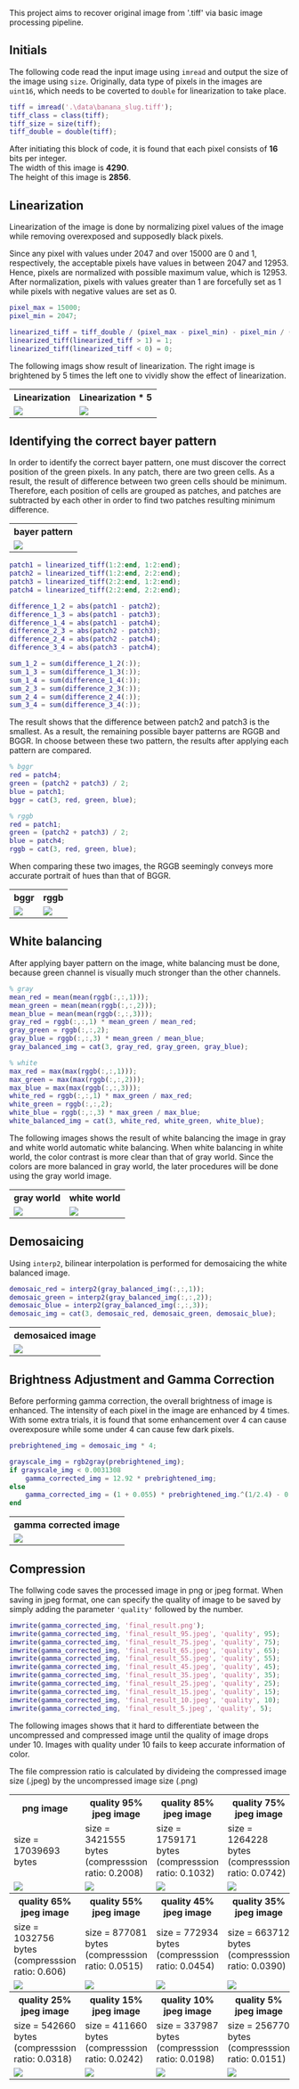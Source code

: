 This project aims to recover original image from '.tiff' via basic image processing pipeline.   

## Initials

The following code read the input image using <code>imread</code> and output the size of the image using <code>size</code>. Originally, data type of pixels in the images are <code>uint16</code>, which needs to be coverted to <code>double</code> for linearization to take place.

```matlab
tiff = imread('.\data\banana_slug.tiff');
tiff_class = class(tiff);
tiff_size = size(tiff);
tiff_double = double(tiff);
```

After initiating this block of code, it is found that each pixel consists of **16** bits per integer.    
The width of this image is **4290**.    
The height of this image is **2856**.


## Linearization 

Linearization of the image is done by normalizing pixel values of the image while removing overexposed and supposedly black pixels.

Since any pixel with values under 2047 and over 15000 are 0 and 1, respectively, the acceptable pixels have values in between 2047 and 12953. Hence, pixels are normalized with possible maximum value, which is 12953. After normalization, pixels with values greater than 1 are forcefully set as 1 while pixels with negative values are set as 0.

```matlab
pixel_max = 15000;
pixel_min = 2047;

linearized_tiff = tiff_double / (pixel_max - pixel_min) - pixel_min / (pixel_max - pixel_min);
linearized_tiff(linearized_tiff > 1) = 1;
linearized_tiff(linearized_tiff < 0) = 0;
```

The following imags show result of linearization. The right image is brightened by 5 times the left one to vividly show the effect of linearization.

<table>
    <tr>
        <th>Linearization</th>
        <th>Linearization * 5</th>
    </tr>
    <tr>
        <td><img src='./img/linearized.png'></td>
        <td><img src='./img/linearized_5.png'></td>
    </tr>
</table>

## Identifying the correct bayer pattern

In order to identify the correct bayer pattern, one must discover the correct position of the green pixels. In any patch, there are two green cells. As a result, the result of difference between two green cells should be minimum. Therefore, each position of cells are grouped as patches, and patches are subtracted by each other in order to find two patches resulting minimum difference.

<table>
    <tr>
        <th>bayer pattern</th>
    </tr>
    <tr>
        <td><img src='./img/bayer_pattern.png'></td>
    </tr>
</table>

```matlab
patch1 = linearized_tiff(1:2:end, 1:2:end);
patch2 = linearized_tiff(1:2:end, 2:2:end);
patch3 = linearized_tiff(2:2:end, 1:2:end);
patch4 = linearized_tiff(2:2:end, 2:2:end);

difference_1_2 = abs(patch1 - patch2);
difference_1_3 = abs(patch1 - patch3);
difference_1_4 = abs(patch1 - patch4);
difference_2_3 = abs(patch2 - patch3);
difference_2_4 = abs(patch2 - patch4);
difference_3_4 = abs(patch3 - patch4);

sum_1_2 = sum(difference_1_2(:));
sum_1_3 = sum(difference_1_3(:));
sum_1_4 = sum(difference_1_4(:));
sum_2_3 = sum(difference_2_3(:));
sum_2_4 = sum(difference_2_4(:));
sum_3_4 = sum(difference_3_4(:));
```

The result shows that the difference between patch2 and patch3 is the smallest. As a result, the remaining possible bayer patterns are RGGB and BGGR. In choose between these two pattern, the results after applying each pattern are compared. 

```matlab
% bggr
red = patch4;
green = (patch2 + patch3) / 2;
blue = patch1;
bggr = cat(3, red, green, blue);

% rggb
red = patch1;
green = (patch2 + patch3) / 2;
blue = patch4;
rggb = cat(3, red, green, blue);
```

When comparing these two images, the RGGB seemingly conveys more accurate portrait of hues than that of BGGR. 

<table>
    <tr>
        <th>bggr</th>
        <th>rggb</th>
    </tr>
    <tr>
        <td><img src='./img/bggr.png'></td>
        <td><img src='./img/rggb.png'></td>
    </tr>
</table>

## White balancing

After applying bayer pattern on the image, white balancing must be done, because green channel is visually much stronger than the other channels. 

```matlab
% gray
mean_red = mean(mean(rggb(:,:,1)));
mean_green = mean(mean(rggb(:,:,2)));
mean_blue = mean(mean(rggb(:,:,3)));
gray_red = rggb(:,:,1) * mean_green / mean_red;
gray_green = rggb(:,:,2);
gray_blue = rggb(:,:,3) * mean_green / mean_blue;
gray_balanced_img = cat(3, gray_red, gray_green, gray_blue);
```


```matlab
% white
max_red = max(max(rggb(:,:,1)));
max_green = max(max(rggb(:,:,2)));
max_blue = max(max(rggb(:,:,3)));
white_red = rggb(:,:,1) * max_green / max_red;
white_green = rggb(:,:,2);
white_blue = rggb(:,:,3) * max_green / max_blue;
white_balanced_img = cat(3, white_red, white_green, white_blue);
```

The following images shows the result of white balancing the image in gray and white world automatic white balancing. When white balancing in white world, the color contrast is more clear than that of gray world. Since the colors are more balanced in gray world, the later procedures will be done using the gray world image. 

<table>
    <tr>
        <th>gray world</th>
        <th>white world</th>
    </tr>
    <tr>
        <td><img src='./img/gray_balanced.png'></td>
        <td><img src='./img/white_balanced.png'></td>
    </tr>
</table>

## Demosaicing

Using <code>interp2</code>, bilinear interpolation is performed for demosaicing the white balanced image. 

```matlab
demosaic_red = interp2(gray_balanced_img(:,:,1));
demosaic_green = interp2(gray_balanced_img(:,:,2));
demosaic_blue = interp2(gray_balanced_img(:,:,3));
demosaic_img = cat(3, demosaic_red, demosaic_green, demosaic_blue);
```

<table>
    <tr>
        <th>demosaiced image</th>
    </tr>
    <tr>
        <td><img src='./img/demosaic.png'></td>
    </tr>
</table>

## Brightness Adjustment and Gamma Correction

Before performing gamma correction, the overall brightness of image is enhanced. The intensity of each pixel in the image are enhanced by 4 times. With some extra trials, it is found that some enhancement over 4 can cause overexposure while some under 4 can cause few dark pixels.

```matlab
prebrightened_img = demosaic_img * 4;

grayscale_img = rgb2gray(prebrightened_img);
if grayscale_img < 0.0031308
    gamma_corrected_img = 12.92 * prebrightened_img;
else 
    gamma_corrected_img = (1 + 0.055) * prebrightened_img.^(1/2.4) - 0.055;
end
```

<table>
    <tr>
        <th>gamma corrected image</th>
    </tr>
    <tr>
        <td><img src='./img/gamma_corrected.png'></td>
    </tr>
</table>

## Compression

The follwing code saves the processed image in png or jpeg format. When saving in jpeg format, one can specify the quality of image to be saved by simply adding the parameter <code>'quality'</code> followed by the number.

```matlab
imwrite(gamma_corrected_img, 'final_result.png');
imwrite(gamma_corrected_img, 'final_result_95.jpeg', 'quality', 95);
imwrite(gamma_corrected_img, 'final_result_75.jpeg', 'quality', 75);
imwrite(gamma_corrected_img, 'final_result_65.jpeg', 'quality', 65);
imwrite(gamma_corrected_img, 'final_result_55.jpeg', 'quality', 55);
imwrite(gamma_corrected_img, 'final_result_45.jpeg', 'quality', 45);
imwrite(gamma_corrected_img, 'final_result_35.jpeg', 'quality', 35);
imwrite(gamma_corrected_img, 'final_result_25.jpeg', 'quality', 25);
imwrite(gamma_corrected_img, 'final_result_15.jpeg', 'quality', 15);
imwrite(gamma_corrected_img, 'final_result_10.jpeg', 'quality', 10);
imwrite(gamma_corrected_img, 'final_result_5.jpeg', 'quality', 5);
```

The following images shows that it hard to differentiate between the uncompressed and compressed image until the quality of image drops under 10. Images with quality under 10 fails to keep accurate information of color.   
    
The file compression ratio is calculated by divideing the compressed image size (.jpeg) by the uncompressed image size (.png)

<table>
    <tr>
        <th>png image</th>
        <th>quality 95% jpeg image</th>
        <th>quality 85% jpeg image</th>
        <th>quality 75% jpeg image</th>
    </tr>
    <tr>
        <td>size = 17039693 bytes</td>
        <td>size = 3421555 bytes (compresssion ratio: 0.2008)</td>
        <td>size = 1759171 bytes (compresssion ratio: 0.1032)</td>
        <td>size = 1264228 bytes (compresssion ratio: 0.0742)</td>
    </tr>
    <tr>
        <td><img src='./img/final_result.png'></td>
        <td><img src='./img/final_result_95.jpeg'></td>
        <td><img src='./img/final_result_85.jpeg'></td>
        <td><img src='./img/final_result_75.jpeg'></td>
    </tr>
    <tr>
        <th>quality 65% jpeg image</th>
        <th>quality 55% jpeg image</th>
        <th>quality 45% jpeg image</th>
        <th>quality 35% jpeg image</th>
    </tr>
    <tr>
        <td>size = 1032756 bytes (compresssion ratio: 0.606)</td>
        <td>size = 877081 bytes (compresssion ratio: 0.0515)</td>
        <td>size = 772934 bytes (compresssion ratio: 0.0454)</td>
        <td>size = 663712 bytes (compresssion ratio: 0.0390)</td>
    </tr>
    <tr>
        <td><img src='./img/final_result_85.jpeg'></td>
        <td><img src='./img/final_result_75.jpeg'></td>
        <td><img src='./img/final_result_45.jpeg'></td>
        <td><img src='./img/final_result_35.jpeg'></td>
    </tr>
    <tr>
        <th>quality 25% jpeg image</th>
        <th>quality 15% jpeg image</th>
        <th>quality 10% jpeg image</th>
        <th>quality 5% jpeg image</th>
    </tr>
    <tr>
        <td>size = 542660 bytes (compresssion ratio: 0.0318)</td>
        <td>size = 411660 bytes (compresssion ratio: 0.0242)</td>
        <td>size = 337987 bytes (compresssion ratio: 0.0198)</td>
        <td>size = 256770 bytes (compresssion ratio: 0.0151)</td>
    </tr>
    <tr>
        <td><img src='./img/final_result_25.jpeg'></td>
        <td><img src='./img/final_result_15.jpeg'></td>
        <td><img src='./img/final_result_10.jpeg'></td>
        <td><img src='./img/final_result_5.jpeg'></td>
    </tr>
</table>

